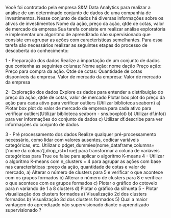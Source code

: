 Você foi contratado pela empresa S&M Data Analytics para realizar a análise de um determinado
conjunto de dados de uma companhia de investimentos.
Nesse conjunto de dados há diversas informações sobre os ativos de investimentos Nome da ação,
preço da ação, qtde de cotas, valor de mercado da empresa
Sua tarefa consiste em realizar análise exploratória e implementar um algoritmo de aprendizado não
supervisionado que consiste em agrupar as ações com características semelhantes. Para essa tarefa são
necessários realizar as seguintes etapas do processo de descoberta do conhecimento:

1 - Preparação dos dados
Realize a importação de um conjunto de dados que contenha as seguintes colunas:
Nome ação: nome dação
Preço ação: Preço para compra da ação.
Qtde de cotas: Quantidade de cotas disponíveis da empresa.
Valor de mercado da empresa: Valor de mercado da empresa

2- Exploração dos dados
Explore os dados para entender a distribuição do preço da ação, qtde de cotas, valor de mercado
Plotar box plot do preço da ação para cada ativo para verificar outliers (Utilizar biblioteca seaborn)
a) Plotar box plot do valor de mercado da empresa para cada ativo para verificar outliers(Utilizar
biblioteca seaborn - sns.boxplot)
b) Utilizar df.info() para ver informações do conjunto de dados
c) Utilizar df.describe para ver informações do conjunto de dados

3 - Pré processamento dos dados
Realize qualquer pré-processamento necessário, como lidar com valores ausentes, codicar
variáveis categóricas, etc.
Utilizar o pdget_dummies(nome_dataframe,columns=[‘nome da coluna’],drop_rst=True) para
transformar a coluna de variáveis categóricas para True ou false para aplicar o algoritmo K-means
4 - Utilizar o algoritmo K-means com n_clusters = 4 para agrupar as ações com base nas
características :preço da ação, quantidade de cotas e valor de mercado,
a) Alterar o número de clusters para 5 e verificar o que acontece com os grupos formados
b) Alterar o número de clusters para 8 e verificar o que acontece com os grupos formados
c) Plotar o gráfico do cotovelo para n variando de 1 a 8 clusters
d) Plotar o gráfico da silhueta
5 - Plotar visualização dos clusters formados
a) Visualização 2d dos clusters formados
b) Visualização 3d dos clusters formados
5) Qual a maior vantagem do aprendizado não supervisionado diante o aprendizado supervisionado ?
